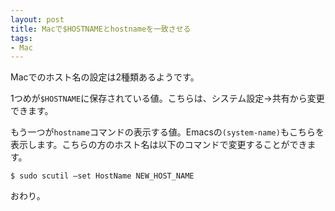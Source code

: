 ```yaml
---
layout: post
title: Macで$HOSTNAMEとhostnameを一致させる
tags:
- Mac
---
```

Macでのホスト名の設定は2種類あるようです。

1つめが`$HOSTNAME`に保存されている値。こちらは、システム設定→共有から変更できます。

もう一つが`hostname`コマンドの表示する値。Emacsの`(system-name)`もこちらを表示します。こちらの方のホスト名は以下のコマンドで変更することができます。


``` shell
$ sudo scutil –set HostName NEW_HOST_NAME
```

おわり。